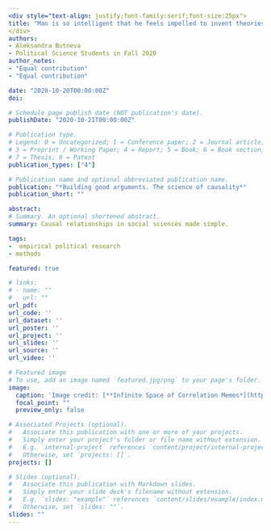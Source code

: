 ```yaml
---
<div style="text-align: justify;font-family:serif;font-size:25px"> 
title: "Man is so intelligent that he feels impelled to invent theories to account for what happens in the world. Unfortunately, he is not quite intelligent enough, in most cases, to find correct explanations. So that when he acts on his theories, he behaves very often like a lunatic. (Aldous Huxley)"
</div>
authors:
- Aleksandra Butneva
- Political Science Students in Fall 2020
author_notes:
- "Equal contribution"
- "Equal contribution"

date: "2020-10-20T00:00:00Z"
doi: 

# Schedule page publish date (NOT publication's date).
publishDate: "2020-10-21T00:00:00Z"

# Publication type.
# Legend: 0 = Uncategorized; 1 = Conference paper; 2 = Journal article;
# 3 = Preprint / Working Paper; 4 = Report; 5 = Book; 6 = Book section;
# 7 = Thesis; 8 = Patent
publication_types: ["4"]

# Publication name and optional abbreviated publication name.
publication: "*Building good arguments. The science of causality*"
publication_short: ""

abstract: 
# Summary. An optional shortened abstract.
summary: Causal relationships in social sciences made simple. 

tags:
-  empirical political research
- methods 

featured: true

# links:
# - name: ""
#   url: ""
url_pdf: 
url_code: ''
url_dataset: ''
url_poster: ''
url_project: ''
url_slides: ''
url_source: ''
url_video: ''

# Featured image
# To use, add an image named `featured.jpg/png` to your page's folder. 
image:
  caption: 'Image credit: [**Infinite Space of Correlation Memes*](https://unsplash.com/photos/jdD8gXaTZsc)'
  focal_point: ""
  preview_only: false

# Associated Projects (optional).
#   Associate this publication with one or more of your projects.
#   Simply enter your project's folder or file name without extension.
#   E.g. `internal-project` references `content/project/internal-project/index.md`.
#   Otherwise, set `projects: []`.
projects: []

# Slides (optional).
#   Associate this publication with Markdown slides.
#   Simply enter your slide deck's filename without extension.
#   E.g. `slides: "example"` references `content/slides/example/index.md`.
#   Otherwise, set `slides: ""`.
slides: ""
---
```

